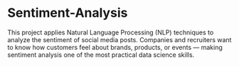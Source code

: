 # Sentiment-Analysis
This project applies Natural Language Processing (NLP) techniques to analyze the sentiment of social media posts.   Companies and recruiters want to know how customers feel about brands, products, or events — making sentiment analysis one of the most practical data science skills.
